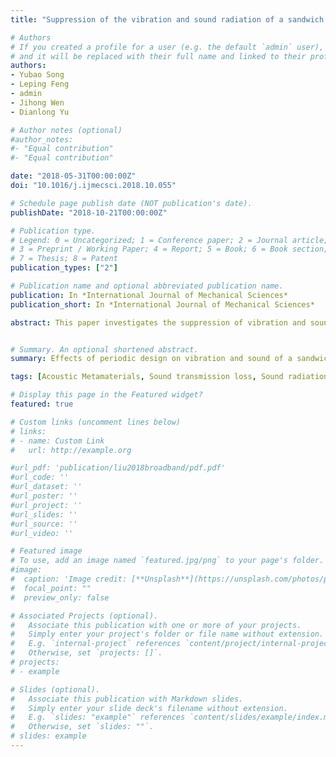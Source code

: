 ```yaml
---
title: "Suppression of the vibration and sound radiation of a sandwich plate via periodic design"

# Authors
# If you created a profile for a user (e.g. the default `admin` user), write the username (folder name) here 
# and it will be replaced with their full name and linked to their profile.
authors:
- Yubao Song
- Leping Feng
- admin
- Jihong Wen
- Dianlong Yu

# Author notes (optional)
#author_notes:
#- "Equal contribution"
#- "Equal contribution"

date: "2018-05-31T00:00:00Z"
doi: "10.1016/j.ijmecsci.2018.10.055"

# Schedule page publish date (NOT publication's date).
publishDate: "2018-10-21T00:00:00Z"

# Publication type.
# Legend: 0 = Uncategorized; 1 = Conference paper; 2 = Journal article;
# 3 = Preprint / Working Paper; 4 = Report; 5 = Book; 6 = Book section;
# 7 = Thesis; 8 = Patent
publication_types: ["2"]

# Publication name and optional abbreviated publication name.
publication: In *International Journal of Mechanical Sciences*
publication_short: In *International Journal of Mechanical Sciences*

abstract: This paper investigates the suppression of vibration and sound radiation of a sandwich plate through the use of periodic design. A periodic sandwich plate is constructed and its dispersion relation is calculated. The vibration and sound radiation properties of the periodic sandwich plate are studied. Via the comparison of the periodic and bare sandwich plate, the effects of the periodic design on the vibration and sound radiation are analysed. Further, to know the sound radiation properties better, sound radiation efficiency of the periodic and bare sandwich plates is compared. In addition, the effects of the boundary conditions on the properties of the periodic sandwich plate are analysed. The numerical results demonstrate that the vibration and sound radiation are greatly suppressed over the stop band of the periodic sandwich plate. The suppression can also be obtained in part of pass bands. It is also shown that the periodic design can be an effective method for the reduction of the sound radiation efficiency. The suppression for the vibration and sound is greater than that caused by only increasing the mass of the plate in the designing frequency range.


# Summary. An optional shortened abstract.
summary: Effects of periodic design on vibration and sound of a sandwich plate are studied. Reasons for the improvement on acoustic properties are expounded. Effects of boundary conditions on vibration and sound radiation are analysed. Vibration, sound radiation and radiation efficiency are reduced in multi ranges.

tags: [Acoustic Metamaterials, Sound transmission loss, Sound radiation efficiency, Sandwich Structures, Dispersion relation]

# Display this page in the Featured widget?
featured: true

# Custom links (uncomment lines below)
# links:
# - name: Custom Link
#   url: http://example.org

#url_pdf: 'publication/liu2018broadband/pdf.pdf'
#url_code: ''
#url_dataset: ''
#url_poster: ''
#url_project: ''
#url_slides: ''
#url_source: ''
#url_video: ''

# Featured image
# To use, add an image named `featured.jpg/png` to your page's folder. 
#image:
#  caption: 'Image credit: [**Unsplash**](https://unsplash.com/photos/pLCdAaMFLTE)'
#  focal_point: ""
#  preview_only: false

# Associated Projects (optional).
#   Associate this publication with one or more of your projects.
#   Simply enter your project's folder or file name without extension.
#   E.g. `internal-project` references `content/project/internal-project/index.md`.
#   Otherwise, set `projects: []`.
# projects:
# - example

# Slides (optional).
#   Associate this publication with Markdown slides.
#   Simply enter your slide deck's filename without extension.
#   E.g. `slides: "example"` references `content/slides/example/index.md`.
#   Otherwise, set `slides: ""`.
# slides: example
---
```


<!-- {{% callout note %}} -->
<!-- Click the *Cite* button above to demo the feature to enable visitors to import publication metadata into their reference management software. -->
<!-- {{% /callout %}} -->

<!-- {{% callout note %}} -->
<!-- Create your slides in Markdown - click the *Slides* button to check out the example. -->
<!-- {{% /callout %}} -->

<!-- Supplementary notes can be added here, including [code, math, and images](https://wowchemy.com/docs/writing-markdown-latex/). -->

